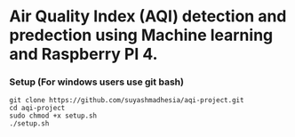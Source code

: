 # Air Quality Index (AQI) detection and predection using Machine learning and Raspberry PI 4.

### Setup (For windows users use git bash)
```
git clone https://github.com/suyashmadhesia/aqi-project.git
cd aqi-project
sudo chmod +x setup.sh
./setup.sh
```
